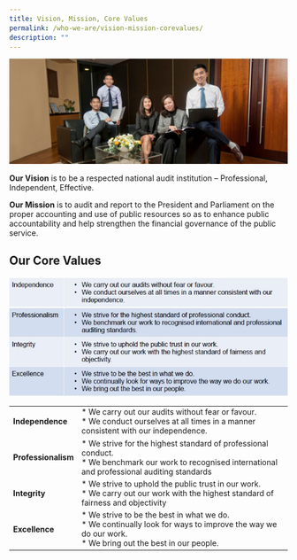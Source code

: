 ```yaml
---
title: Vision, Mission, Core Values
permalink: /who-we-are/vision-mission-corevalues/
description: ""
---
```

![](/images/PageBanner1.jpg)

**Our Vision** is to be a respected national audit institution – Professional, Independent, Effective.

**Our Mission** is to audit and report to the President and Parliament on the proper accounting and use of public resources so as to enhance public accountability and help strengthen the financial governance of the public service.
<BR> 


## Our Core Values
![](/images/CoreValue.jpg)


<table>
	<tr>
		<td> <b>Independence 
		</td>
		<td>
* 			We carry out our audits without fear or favour. 
			<br>
* 			We conduct ourselves at all times in a manner consistent with our independence.
		</td>
	</tr>
	<tr>
		<td> <b>Professionalism 
		</td>
		<td>
* 			We strive for the highest standard of professional conduct. 
			<br>
* 			We benchmark our work to recognised international and professional auditing standards
		</td>
	</tr>
		<tr>
		<td> <b>Integrity 
		</td>
		<td>
* 			We strive to uphold the public trust in our work.
			<br>
* 			We carry out our work with the highest standard of fairness and objectivity
		</td>
	</tr>
			<tr>
		<td> <b>Excellence 
		</td>
		<td>
* 			We strive to be the best in what we do.
			<br>
* 			We continually look for ways to improve the way we do our work.
			<br>
* 			We bring out the best in our people.
		</td>
	</tr>